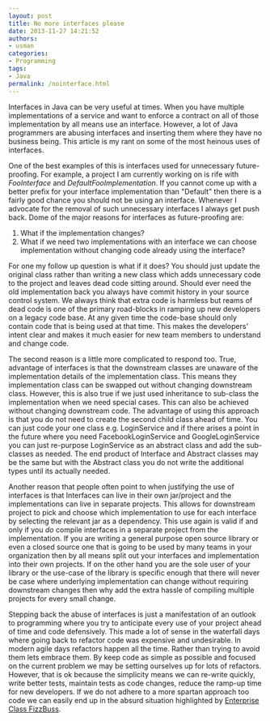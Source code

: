 ```yaml
---
layout: post
title: No more interfaces please
date: 2013-11-27 14:21:52
authors:
- usman
categories:
- Programming
tags:
- Java
permalink: /nointerface.html
---
```


Interfaces in Java can be very useful at times. When you have multiple implementations of a service and want to enforce a contract on all of those implementation by all means use an interface. However, a lot of Java programmers are abusing interfaces and inserting them where they have no business being. This article is my rant on some of the most heinous uses of interfaces.

One of the best examples of this is interfaces used for unnecessary future-proofing. For example, a project I am currently working on is rife with *FooInterface* and *DefaultFooImplementation*. If you cannot come up with a better prefix for your interface implementation than "Default" then there is a fairly good chance you should not be using an interface. Whenever I advocate for the removal of such unnecessary interfaces I always get push back. Dome of the major reasons for interfaces as future-proofing are:

1. What if the implementation changes?
1. What if we need two implementations with an interface we can choose implementation without changing code already using the interface?

For one my follow up question is what if it does? You should just update the original class rather than writing a new class which adds unnecessary code to the project and leaves dead code sitting around. Should ever need the old implementation back you always have commit history in your source control system. We always think that extra code is harmless but reams of dead code is one of the primary road-blocks in ramping up new developers on a legacy code base. At any given time the code-base should only contain code that is being used at that time. This makes the developers' intent clear and makes it much easier for new team members to understand and change code.

The second reason is a little more complicated to respond too. True, advantage of interfaces is that the downstream classes are unaware of the implementation details of the implementation class. This means they implementation class can be swapped out without changing downstream class. However, this is also true if we just used inheritance to sub-class the implementation when we need special cases. This can also be achieved without changing downstream code. The advantage of using this approach is that you do not need to create the second child class ahead of time. You can just code your one class e.g. LoginService and if there arises a point in the future where you need FacebookLoginService and GoogleLoginService you can just re-purpose LoginService as an abstract class and add the sub-classes as needed. The end product of Interface and Abstract classes may be the same but with the Abstract class you do not write the additional types until its actually needed.

Another reason that people often point to when justifying the use of interfaces is that Interfaces can live in their own jar/project and the implementations can live in separate projects. This allows for downstream project to pick and choose which implementation to use for each interface by selecting the relevant jar as a dependency. This use again is valid if and only if you *do* compile interfaces in a separate project from the implementation. If you are writing a general purpose open source library or even a closed source one that is going to be used by many teams in your organization then by all means split out your interfaces and implementation into their own projects. If on the other hand you are the sole user of your library or the use-case of the library is specific enough that there will never be case where underlying implementation can change without requiring downstream changes then why add the extra hassle of compiling multiple projects for every small change.

Stepping back the abuse of interfaces is just a manifestation of an outlook to programming where you try to anticipate every use of your project ahead of time and code defensively. This made a lot of sense in the waterfall days where going back to refactor code was expensive and undesirable. In modern agile days refactors happen all the time. Rather than trying to avoid them lets embrace them. By keep code as simple as possible and focused on the current problem we may be setting ourselves up for lots of refactors. However, that is ok because the simplicity means we can re-write quickly, write better tests, maintain tests as code changes, reduce the ramp-up time for new developers. If we do not adhere to a more spartan approach too code we can easily end up in the absurd situation highlighted by [Enterprise Class FizzBuss](https://github.com/EnterpriseQualityCoding/FizzBuzzEnterpriseEdition).


